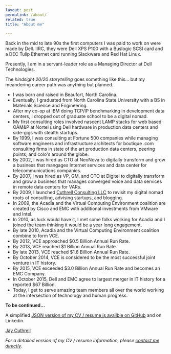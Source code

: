 ```yaml
---
layout: post
permalink: /about/
related: true
title: "About me"

---
```


Back in the mid to late 90s the first computers I was paid to work on were made by Dell. IIRC, they were Dell XPS P100 with a Buslogic SCSI card and a DEC Tulip Ethernet card running Slackware and Red Hat Linux.

Presently, I am in a servant-leader role as a Managing Director at Dell Technologies.

The _hindsight 20/20 storytelling_ goes something like this... but my meandering career path was anything but planned.

* I was born and raised in Beaufort, North Carolina. 
* Eventually, I graduated from North Carolina State University with a BS in Materials Science and Engineering. 
* After my co-op at IBM doing TCP/IP benchmarking in development data centers, I dropped out of graduate school to be a digital nomad. 
* My first consulting roles involved nascent LAMP stacks for web based OAM&P at Nortel using Dell hardware in production data centers and side-gigs with stealth startups. 
* By 1999, I was consulting at Fortune 500 companies while managing software engineers and infrastructure architects for boutique .com consulting firms in state of the art production data centers, peering points, and colo's around the globe. 
* By 2002, I was hired as CTO at NeoNova to digitally transform and grow a business that mangages Internet services and data center for telecommunications companies. 
* By 2007, I was hired as VP, GM, and CTO at Digitel to digitally transform and grow a business that manages converged voice and data services in remote data centers for VARs. 
* By 2009, I launched [Cuthrell Consulting LLC](https://cuthrell.com) to revisit my digital nomad roots of consulting, advising startups, and blogging.
* In 2009, the Acadia and the Virtual Computing Environment coalition are created by Cisco and EMC with additional investments from VMware and Intel.
* In 2010, as luck would have it, I met some folks working for Acadia and I joined the team thinking it would be a year long engagement. 
* By late 2010, Acadia and the Virtual Computing Environment coalition combine to form VCE. 
* By 2012, VCE approached $0.5 Billion Annual Run Rate. 
* By 2013, VCE reached $1 Billion Annual Run Rate. 
* By late 2013, VCE reached $1.8 Billion Annual Run Rate. 
* By October 2014, VCE is considered to be the most successful joint venture in IT history. 
* By 2015, VCE exceeded $3.0 Billion Annual Run Rate and becomes an EMC Company. 
* In October 2015, Dell and EMC agree to largest merger in IT history for a reported $67 Billion. 
* Today, I get to serve amazing team members all over the world working at the intersection of technology and human progress.

**To be continued...**

A simplified [JSON version of my CV / resume is availble on GitHub](https://gist.github.com/JayCuthrell/693f6895cd49d53ed36939e234ae9c32) and on Linkedin.

<script type="text/javascript" src="https://platform.linkedin.com/badges/js/profile.js" async defer></script>
<div class="LI-profile-badge"  data-version="v1" data-size="medium" data-locale="en_US" data-type="horizontal" data-theme="light" data-vanity="jaycuthrell"><a class="LI-simple-link" href='https://www.linkedin.com/in/jaycuthrell?trk=profile-badge'>Jay Cuthrell</a></div>



_For a detailed version of my CV / resume information, please [contact me directly](/contact/)._

